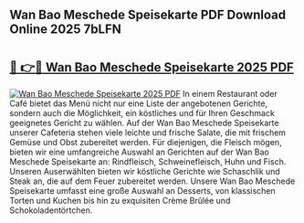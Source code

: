 ## Wan Bao Meschede Speisekarte PDF Download Online 2025 7bLFN

# <h2><a href="http://gcc384b.nevu.top/?p=Wan+Bao+Meschede+Speisekarte">🔗 👉🔴 Wan Bao Meschede Speisekarte 2025 PDF</a></h2>

[![Wan Bao Meschede Speisekarte 2025 PDF](https://i.imgur.com/dBaPXMq.png)](http://gcc384b.nevu.top/?p=Wan+Bao+Meschede+Speisekarte)
In einem Restaurant oder Café bietet das Menü nicht nur eine Liste der angebotenen Gerichte, sondern auch die Möglichkeit, ein köstliches und für Ihren Geschmack geeignetes Gericht zu wählen. Auf der Wan Bao Meschede Speisekarte unserer Cafeteria stehen viele leichte und frische Salate, die mit frischem Gemüse und Obst zubereitet werden. Für diejenigen, die Fleisch mögen, bieten wir eine umfangreiche Auswahl an Gerichten auf der Wan Bao Meschede Speisekarte an: Rindfleisch, Schweinefleisch, Huhn und Fisch. Unseren Auserwählten bieten wir köstliche Gerichte wie Schaschlik und Steak an, die auf dem Feuer zubereitet werden. Unsere Wan Bao Meschede Speisekarte umfasst eine große Auswahl an Desserts, von klassischen Torten und Kuchen bis hin zu exquisiten Crème Brûlée und Schokoladentörtchen.

